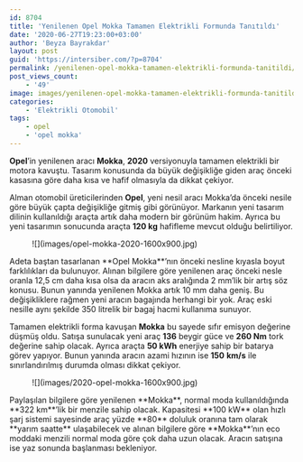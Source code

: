 ```yaml
---
id: 8704
title: 'Yenilenen Opel Mokka Tamamen Elektrikli Formunda Tanıtıldı'
date: '2020-06-27T19:23:00+03:00'
author: 'Beyza Bayrakdar'
layout: post
guid: 'https://intersiber.com/?p=8704'
permalink: /yenilenen-opel-mokka-tamamen-elektrikli-formunda-tanitildi/
post_views_count:
    - '49'
image: images/yenilenen-opel-mokka-tamamen-elektrikli-formunda-tanitildi.jpg
categories:
    - 'Elektrikli Otomobil'
tags:
    - opel
    - 'opel mokka'
---
```


**Opel**’in yenilenen aracı **Mokka**, **2020** versiyonuyla tamamen elektrikli bir motora kavuştu. Tasarım konusunda da büyük değişikliğe giden araç önceki kasasına göre daha kısa ve hafif olmasıyla da dikkat çekiyor.

Alman otomobil üreticilerinden **Opel**, yeni nesil aracı Mokka’da önceki nesile göre büyük çapta değişikliğe gitmiş gibi görünüyor. Markanın yeni tasarım dilinin kullanıldığı araçta artık daha modern bir görünüm hakim. Ayrıca bu yeni tasarımın sonucunda araçta **120 kg** hafifleme mevcut olduğu belirtiliyor.

<figure class="wp-block-image size-large">![](images/opel-mokka-2020-1600x900.jpg)</figure>Adeta baştan tasarlanan **Opel Mokka**’nın önceki nesline kıyasla boyut farklılıkları da bulunuyor. Alınan bilgilere göre yenilenen araç önceki nesle oranla 12,5 cm daha kısa olsa da aracın aks aralığında 2 mm’lik bir artış söz konusu. Bunun yanında yenilenen Mokka artık 10 mm daha geniş. Bu değişikliklere rağmen yeni aracın bagajında herhangi bir yok. Araç eski nesille aynı şekilde 350 litrelik bir bagaj hacmi kullanıma sunuyor.

Tamamen elektrikli forma kavuşan **Mokka** bu sayede sıfır emisyon değerine düşmüş oldu. Satışa sunulacak yeni araç **136** beygir güce ve **260 Nm** tork değerine sahip olacak. Ayrıca araçta **50 kWh** enerjiye sahip bir batarya görev yapıyor. Bunun yanında aracın azami hızının ise **150** **km/s** ile sınırlandırılmış durumda olması dikkat çekiyor.

<figure class="wp-block-image size-large">![](images/2020-opel-mokka-1600x900.jpg)</figure>Paylaşılan bilgilere göre yenilenen **Mokka**, normal moda kullanıldığında **322 km**’lik bir menzile sahip olacak. Kapasitesi **100 kW** olan hızlı şarj sistemi sayesinde araç yüzde **80** doluluk oranına tam olarak **yarım saatte** ulaşabilecek ve alınan bilgilere göre **Mokka**’nın eco moddaki menzili normal moda göre çok daha uzun olacak. Aracın satışına ise yaz sonunda başlanması bekleniyor.
